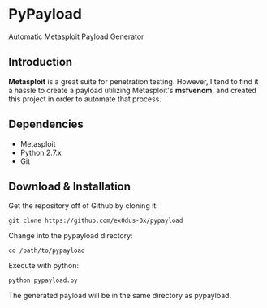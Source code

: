 # PyPayload
Automatic Metasploit Payload Generator

## Introduction

__Metasploit__ is a great suite for penetration testing. However, I tend to find it a hassle to create a payload utilizing Metasploit's __msfvenom__, and created this project in order to automate that process.


## Dependencies

* Metasploit
* Python 2.7.x
* Git

## Download & Installation

Get the repository off of Github by cloning it:

    git clone https://github.com/ex0dus-0x/pypayload

Change into the pypayload directory:

    cd /path/to/pypayload

Execute with python:

    python pypayload.py

The generated payload will be in the same directory as pypayload.
